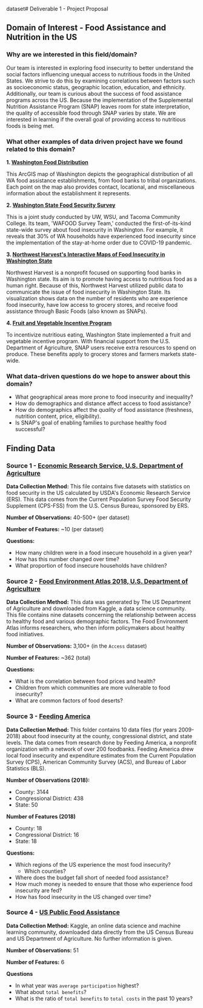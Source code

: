 dataset# Deliverable 1 - Project Proposal
## Domain of Interest - Food Assistance and Nutrition in the US

### Why are we interested in this field/domain?

Our team is interested in exploring food insecurity to better understand the social factors influencing unequal access to nutritious foods in the United States. We strive to do this by examining correlations between factors such as socioeconomic status, geographic location, education, and ethnicity. Additionally, our team is curious about the success of food assistance programs across the US. Because the implementation of the Supplemental Nutrition Assistance Program (SNAP) leaves room for state interpretation, the quality of accessible food through SNAP varies by state. We are interested in learning if the overall goal of providing access to nutritious foods is being met.

### What other examples of data driven project have we found related to this domain?

**1. [Washington Food Distribution](https://nras.maps.arcgis.com/apps/webappviewer/index.html?id=b1ad1be260fe4ef8b877fc7064b0649f)**

This ArcGIS map of Washington depicts the geographical distribution of all WA food assistance establishments, from food banks to tribal organizations. Each point on the map also provides contact, locational, and miscellaneous information about the establishment it represents.

**2. [Washington State Food Security Survey](https://news.wsu.edu/2020/11/19/wsu-helping-washington-families-facing-food-insecurity/)**

This is a joint study conducted by UW, WSU, and Tacoma Community College. Its team, 'WAFOOD Survey Team,' conducted the first-of-its-kind state-wide survey about food insecurity in Washington. For example, it reveals that 30% of WA households have experienced food insecurity since the implementation of the stay-at-home order due to COVID-19 pandemic.

**3. [Northwest Harvest's Interactive Maps of Food Insecurity in Washington State](https://www.livestories.com/statistics/hunger-in-washington/washington/food-insecurity)**

Northwest Harvest is a nonprofit focused on supporting food banks in Washington state. Its aim is to promote having access to nutritious food as a human right. Because of this, Northwest Harvest utilized public data to communicate the issue of food insecurity in Washington State. Its visualization shows data on the number of residents who are experience food insecurity, have low access to grocery stores, and receive food assistance through Basic Foods (also known as SNAPs).

**4. [Fruit and Vegetable Incentive Program](https://www.doh.wa.gov/ForPublicHealthandHealthcareProviders/PublicHealthSystemResourcesandServices/Funding/FruitandVegetableIncentivesProgram)**

To incentivize nutritious eating, Washington State implemented a fruit and vegetable incentive program. With financial support from the U.S. Department of Agriculture, SNAP users receive extra resources to spend on produce. These benefits apply to grocery stores and farmers markets state-wide.

### What data-driven questions do we hope to answer about this domain?

  - What geographical areas more prone to food insecurity and inequality?
  - How do demographics and distance affect access to food assistance?
  - How do demographics affect the _quality_ of food assistance (freshness, nutrition content, price, eligibility).
  - Is SNAP's goal of enabling families to purchase healthy food successful?


## Finding Data

### **Source 1 - [Economic Research Service, U.S. Department of Agriculture](https://www.ers.usda.gov/topics/food-nutrition-assistance/food-security-in-the-us/interactive-charts-and-highlights)**

**Data Collection Method:** This file contains five datasets with statistics on food security in the US calculated by USDA's Economic Research Service (ERS). This data comes from the Current Population Survey Food Security Supplement (CPS-FSS) from the U.S. Census Bureau, sponsored by ERS.

**Number of Observations:** 40-500+ (per dataset)

**Number of Features:** ~10 (per dataset)

**Questions:**
- How many children were in a food insecure household in a given year?
- How has this number changed over time?
- What proportion of food insecure households have children?


### **Source 2 - [Food Environment Atlas 2018, U.S. Department of Agriculture](https://www.kaggle.com/carrie1/food-environment-atlas )**

**Data Collection Method:** This data was generated by The US Department of Agriculture and downloaded from Kaggle, a data science community. This file contains nine datasets concerning the relationship between access to healthy food and various demographic factors. The Food Environment Atlas informs researchers, who then inform policymakers about healthy food initiatives.

**Number of Observations:** 3,100+ (in the `Access` dataset)

**Number of Features:** ~362 (total)

**Questions:**
- What is the correlation between food prices and health?
- Children from which communities are more vulnerable to food insecurity?
- What are common factors of food deserts?


### **Source 3 - [Feeding America](https://map.feedingamerica.org)**

**Data Collection Method:** This folder contains 10 data files (for years 2009-2018) about food insecurity at the county, congressional district, and state levels. The data comes from research done by Feeding America, a nonprofit organization with a network of over 200 foodbanks. Feeding America drew local food insecurity and expenditure estimates from the Current Population Survey (CPS), American Community Survey (ACS), and Bureau of Labor Statistics (BLS).

**Number of Observations (2018):**
 - County: 3144
 - Congressional District: 438
 - State: 50

**Number of Features (2018)**
- County: 18
- Congressional District: 16
- State: 18

**Questions:**
- Which regions of the US experience the most food insecurity?
   - Which counties?
- Where does the budget fall short of needed food assistance?
- How much money is needed to ensure that those who experience food insecurity are fed?
- How has food insecurity in the US changed over time?

### **Source 4 - [US Public Food Assistance](https://www.kaggle.com/jpmiller/publicassistance)**

**Data Collection Method:** Kaggle, an online data science and machine learning community, downloaded data directly from the US Census Bureau and US Department of Agriculture. No further information is given.

**Number of Observations:** 51

**Number of Features:** 6

**Questions**
- In what year was `average participation` highest?
- What about `total benefits`?
- What is the ratio of `total benefits` to `total costs` in the past 10 years?
